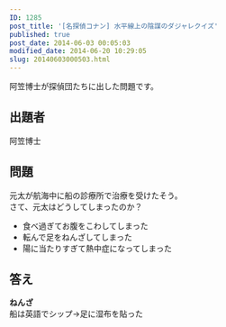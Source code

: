 ```yaml
---
ID: 1285
post_title: '[名探偵コナン] 水平線上の陰謀のダジャレクイズ'
published: true
post_date: 2014-06-03 00:05:03
modified_date: 2014-06-20 10:29:05
slug: 20140603000503.html
---
```

<p>阿笠博士が探偵団たちに出した問題です。<br />
<!--more--></p>
<h2>出題者</h2>
<p>阿笠博士</p>
<h2>問題</h2>
<p>元太が航海中に船の診療所で治療を受けたそう。<br />
さて、元太はどうしてしまったのか？</p>
<ul>
<li>食べ過ぎてお腹をこわしてしまった</li>
<li>転んで足をねんざしてしまった</li>
<li>陽に当たりすぎて熱中症になってしまった</li>
</ul>
<h2>答え</h2>
<p><strong>ねんざ</strong><br />
船は英語でシップ→足に湿布を貼った</p>